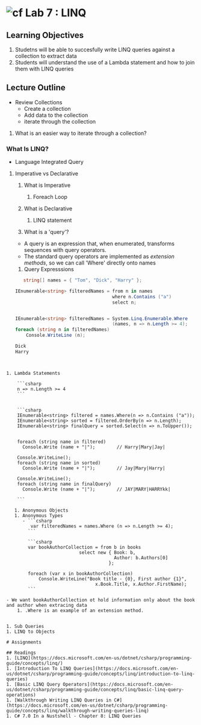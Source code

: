 ![cf](http://i.imgur.com/7v5ASc8.png) Lab 7 : LINQ
=====================================

## Learning Objectives
1. Studetns will be able to succesfully write LINQ queries against a collection to extract data
1. Students will understand the use of a Lambda statement and how to join them with LINQ queries
 
## Lecture Outline
- Review Collections
  - Create a collection
  - Add data to the collection
  - iterate through the collection

1. What is an easier way to iterate through a collection?

### What Is LINQ?
- Language Integrated Query

1. Imperative vs Declarative
   1. What is Imperative
      1. Foreach Loop
   1. What is Declarative
      1. LINQ statement

   1. What is a 'query'?
   - A query is an expression that, when enumerated, transforms sequences with query operators. 
   - The standard query operators are implemented as *extension methods*, so we can call 'Where' directly onto names

   1. Query Expresssions 
    ```csharp
	   string[] names = { "Tom", "Dick", "Harry" };

    IEnumerable<string> filteredNames = from n in names
                                        where n.Contains ("a")
                                        select n;

 
    IEnumerable<string> filteredNames = System.Linq.Enumerable.Where
                                        (names, n => n.Length >= 4);
    foreach (string n in filteredNames)
        Console.WriteLine (n);

    Dick
    Harry
```


1. Lambda Statements

    ```csharp
    n => n.Length >= 4
    ```


    ```csharp
    IEnumerable<string> filtered = names.Where(n => n.Contains ("a"));
    IEnumerable<string> sorted = filtered.OrderBy(n => n.Length);
    IEnumerable<string> finalQuery = sorted.Select(n => n.ToUpper());


    foreach (string name in filtered)
      Console.Write (name + "|");        // Harry|Mary|Jay|

    Console.WriteLine();
    foreach (string name in sorted)
      Console.Write (name + "|");        // Jay|Mary|Harry|

    Console.WriteLine();
    foreach (string name in finalQuery)
      Console.Write (name + "|");        // JAY|MARY|HARRYkk|

    ```

   1. Anonymous Objects 
   1. Anonymous Types
      - ```csharp 
         var filteredNames = names.Where (n => n.Length >= 4); 
        ```

        ```csharp
        var bookAuthorCollection = from b in books
                           select new { Book: b,
                                        Author: b.Authors[0]
                                      };
    
        foreach (var x in bookAuthorCollection)
            Console.WriteLine("Book title - {0}, First author {1}", 
                                 x.Book.Title, x.Author.FirstName);
        ```

- We want bookAuthorCollection ot hold information only about the book and author when extracing data
    1. .Where is an example of an extension method.


1. Sub Queries
1. LINQ to Objects

# Assignments

## Readings
1. [LINQ](https://docs.microsoft.com/en-us/dotnet/csharp/programming-guide/concepts/linq/)
1. [Introduction To LINQ Queries](https://docs.microsoft.com/en-us/dotnet/csharp/programming-guide/concepts/linq/introduction-to-linq-queries)
1. [Basic LINQ Query Operators](https://docs.microsoft.com/en-us/dotnet/csharp/programming-guide/concepts/linq/basic-linq-query-operations)
1. [Walkthrough Writing LINQ Queries in C#](https://docs.microsoft.com/en-us/dotnet/csharp/programming-guide/concepts/linq/walkthrough-writing-queries-linq)
1. C# 7.0 In a Nustshell - Chapter 8: LINQ Queries